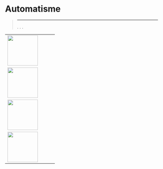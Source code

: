 
# Automatisme


>****
>. . .
> [](https://market.jeedom.com/index.php?v=d&p=market&type=plugin&categorie=automatisation) 


| | | | |
|--- | --- | --- | ---|
|<img src="ChauffeEau/ChauffeEau_icon.png" class="pluginLogo" width="100" />|||[](https://mika-nt28.github.io/Documentations/ChauffeEau/de_DE/)<br/>[](https://market.jeedom.com/index.php?v=d&p=market_display&id=2671)<br/>[](https://mika-nt28.github.io/Documentations/ChauffeEau/de_DE/changelog)|
|<img src="Volets/Volets_icon.png" class="pluginLogo" width="100" />|||[](https://mika-nt28.github.io/Documentations/Volets/de_DE/)<br/>[](https://market.jeedom.com/index.php?v=d&p=market_display&id=2612)<br/>[](https://mika-nt28.github.io/Documentations/Volets/de_DE/changelog)|
|<img src="sequencing/sequencing_icon.png" class="pluginLogo" width="100" />|||[](https://agp42.github.io/sequencing/de_DE/)<br/>[](https://market.jeedom.com/index.php?v=d&p=market_display&id=3982)<br/>[](https://agp42.github.io/sequencing/de_DE/changelog)|
|<img src="voletProp/voletProp_icon.png" class="pluginLogo" width="100" />|||[](https://mika-nt28.github.io/Documentations/voletProp/de_DE/)<br/>[](https://market.jeedom.com/index.php?v=d&p=market_display&id=3229)<br/>[](https://mika-nt28.github.io/Documentations/voletProp/de_DE/changelog)|
